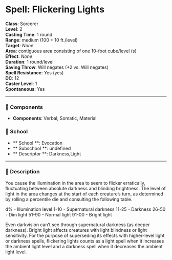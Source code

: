 
# Spell: Flickering Lights
**Class**: Sorcerer  
**Level**: 2  
**Casting Time**: 1 round  
**Range**: medium (100 + 10 ft./level)  
**Target**: _None_  
**Area**: contiguous area consisting of one 10-foot cube/level (s)  
**Effect**: _None_  
**Duration**: 1 round/level  
**Saving Throw**: Will negates (+2 vs. Will negates)  
**Spell Resistance**: Yes (yes)  
**DC**: 12  
**Caster Level**: 1  
**Spontaneous**: Yes

---

### 🔮 Components
- **Components**: Verbal, Somatic, Material

### 🏫 School
- ** School **: Evocation
- ** Subschool **: undefined
- ** Descriptor **: Darkness,Light
---

### 📜 Description
You cause the illumination in the area to seem to flicker erratically, fluctuating between absolute darkness and blinding brightness. The level of light in the area changes at the start of each creature’s turn, as determined by rolling a percentile die and consulting the following table.

d% - Illumination level
1-10 - Supernatural darkness
11-25 - Darkness
26-50 - Dim light
51-90 - Normal light
91-00 - Bright light

Even darkvision can’t see through supernatural darkness (as deeper darkness). Bright light affects creatures with light blindness or light sensitivity. For the purpose of superseding its effects with higher-level light or darkness spells, flickering lights counts as a light spell when it increases the ambient light level and a darkness spell when it decreases the ambient light level.
